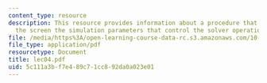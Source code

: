```yaml
---
content_type: resource
description: This resource provides information about a procedure that reads in from
  the screen the simulation parameters that control the solver operation.
file: /media/https%3A/open-learning-course-data-rc.s3.amazonaws.com/10-34-numerical-methods-applied-to-chemical-engineering-fall-2005/5c111a3bf7e489c71cc892da0a023e01_lec04.pdf
file_type: application/pdf
resourcetype: Document
title: lec04.pdf
uid: 5c111a3b-f7e4-89c7-1cc8-92da0a023e01
---
```

